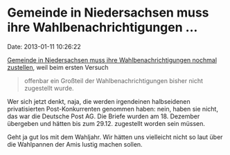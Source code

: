 Gemeinde in Niedersachsen muss ihre Wahlbenachrichtigungen \...
===============================================================

Date: 2013-01-11 10:26:22

[Gemeinde in Niedersachsen muss ihre Wahlbenachrichtigungen nochmal
zustellen](http://www.stuhr.de/internet/page.php?site=14&reset=1&id=4000855&rubrik=4000010),
weil beim ersten Versuch

> offenbar ein Großteil der Wahlbenachrichtigungen bisher nicht
> zugestellt wurde.

Wer sich jetzt denkt, naja, die werden irgendeinen halbseidenen
privatisierten Post-Konkurrenten genommen haben: nein, haben sie nicht,
das war die Deutsche Post AG. Die Briefe wurden am 18. Dezember
übergeben und hätten bis zum 29.12. zugestellt worden sein müssen.

Geht ja gut los mit dem Wahljahr. Wir hätten uns vielleicht nicht so
laut über die Wahlpannen der Amis lustig machen sollen.
